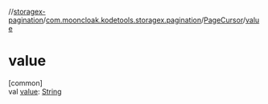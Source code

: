 //[storagex-pagination](../../../index.md)/[com.mooncloak.kodetools.storagex.pagination](../index.md)/[PageCursor](index.md)/[value](value.md)

# value

[common]\
val [value](value.md): [String](https://kotlinlang.org/api/latest/jvm/stdlib/kotlin/-string/index.html)
